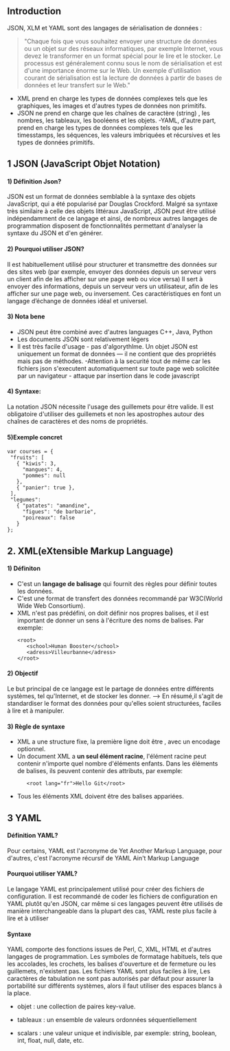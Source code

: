 ## Introduction
JSON, XLM et YAML sont des langages de sérialisation de données :
   > "Chaque fois que vous souhaitez envoyer une structure de données ou un objet sur des réseaux informatiques, par exemple Internet, vous devez le transformer en un format spécial pour le lire et le stocker. Le processus est généralement connu sous le nom de sérialisation et est d'une importance énorme sur le Web. Un exemple d'utilisation courant de sérialisation est la lecture de données à partir de bases de données et leur transfert sur le Web."

- XML prend en charge les types de données complexes tels que les graphiques, les images et d'autres types de données non primitifs. 
- JSON ne prend en charge que les chaînes de caractère (string) , les nombres, les tableaux, les booléens et les objets. 
-YAML, d'autre part, prend en charge les types de données complexes tels que les timesstamps, les séquences, les valeurs imbriquées et récursives et les types de données primitifs.



## 1 JSON (JavaScript Objet Notation) 

#### 1) Définition Json? 

 JSON est un format de données semblable à la syntaxe des objets JavaScript, qui a été popularisé par Douglas Crockford. Malgré sa syntaxe très similaire à celle des objets littéraux JavaScript, JSON peut être utilisé indépendamment de ce langage et ainsi, de nombreux autres langages de programmation disposent de fonctionnalités permettant d'analyser la syntaxe du JSON et d'en générer. 

#### 2) Pourquoi utiliser JSON?

 Il est habituellement utilisé pour structurer et transmettre des données sur des sites web (par exemple, envoyer des données depuis un serveur vers un client afin de les afficher sur une page web ou vice versa) Il sert à envoyer des informations, depuis un serveur vers un utilisateur, afin de les afficher sur une page web, ou inversement. Ces caractéristiques en font un langage d’échange de données idéal et universel.

 
#### 3) Nota bene

- JSON peut être combiné avec d'autres languages C++, Java, Python
- Les documents JSON sont relativement légers   
- Il est très facile d'usage - pas d'algorythlme. Un objet JSON est uniquement un format de données — il ne contient que des propriétés mais pas de méthodes.
-Attention à la securité tout de même car les fichiers json s'executent automatiquement sur toute page web solicitée par un navigateur - attaque par insertion dans le code javascript

#### 4) Syntaxe:

La notation JSON nécessite l'usage des guillemets pour être valide. Il est obligatoire d'utiliser des guillemets et non les apostrophes autour des chaînes de caractères et des noms de propriétés.
#### 5)Exemple concret

```
var courses = {
 "fruits": [
   { "kiwis": 3,
     "mangues": 4,
     "pommes": null
   },
   { "panier": true },
 ],
 "legumes":
   { "patates": "amandine",
     "figues": "de barbarie",
     "poireaux": false
   }
};
```
## 2. XML(eXtensible Markup Language)
#### 1) Définiton
- C'est un **langage de balisage** qui fournit des règles pour définir toutes les données.
- C'est une format de transfert des données recommandé par W3C(World Wide Web Consortium).
- XML n'est pas prédéfini, on doit définir nos propres balises, et il est important de donner un sens à l'écriture des noms de balises.
   Par exemple: 
    ```
    <root>
       <school>Human Booster</school>
       <adress>Villeurbanne</adress>
    </root>
    ```
#### 2) Objectif
Le but principal de ce langage est le partage de données entre différents systèmes, tel qu'Internet, et de stocker les donner.
 --> En résumé,il s'agit de standardiser le format des données pour qu'elles soient structurées, faciles à lire et à manipuler.

#### 3) Règle de syntaxe
- XML a une structure fixe, la première ligne doit être **<?xml version="1.0" encoding="UTF-8" ?>**, avec un encodage optionnel. 
- Un document XML a  **un seul élément racine**, l'élément racine peut contenir n'importe quel nombre d'éléments enfants. Dans les éléments de balises, ils peuvent contenir des attributs, par exemple:
    ```
       <root lang="fr">Hello Git</root> 
    ```
- Tous les éléments XML doivent être des balises appariées.

## 3 YAML
#### Définition YAML?
 Pour certains, YAML est l'acronyme de Yet Another Markup Language, pour d'autres, c'est l'acronyme récursif de YAML Ain't Markup Language
 #### Pourquoi utiliser YAML?
Le langage YAML est principalement utilisé pour créer des fichiers de configuration. Il est recommandé de coder les fichiers de configuration en YAML plutôt qu'en JSON, car même si ces langages peuvent être utilisés de manière interchangeable dans la plupart des cas, YAML reste plus facile à lire et à utiliser

 
 #### Syntaxe
 YAML comporte des fonctions issues de Perl, C, XML, HTML et d'autres langages de programmation. 
Les symboles de formatage habituels, tels que les accolades, les crochets, les balises d'ouverture et de fermeture ou les guillemets, n'existent pas. Les fichiers YAML sont plus faciles à lire,  Les caractères de tabulation ne sont pas autorisés par défaut pour assurer la portabilité sur différents systèmes, alors il faut utiliser des espaces blancs à la place.

- objet : une collection de paires key-value.

- tableaux : un ensemble de valeurs ordonnées séquentiellement

- scalars : une valeur unique et indivisible, par exemple: string, boolean, int, float, null, date, etc.



